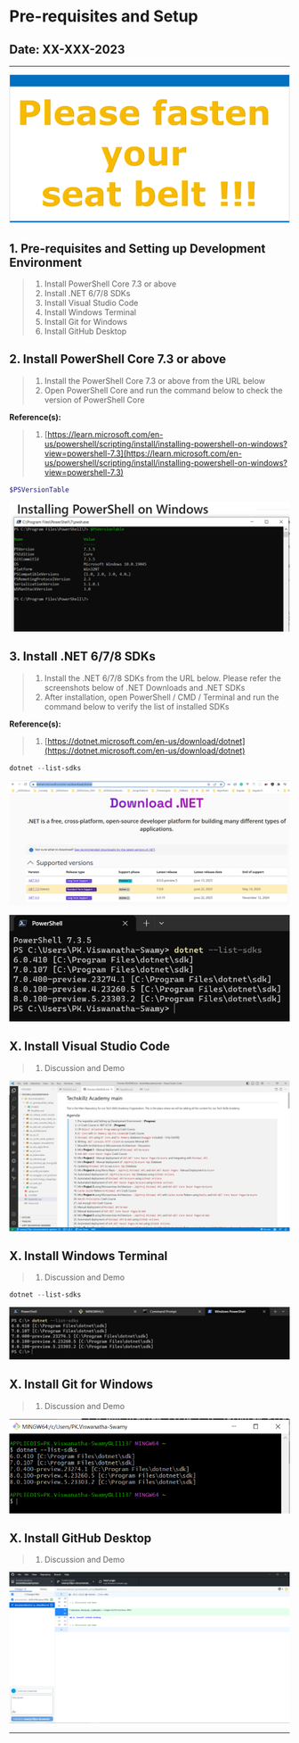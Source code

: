 # Pre-requisites and Setup

## Date: XX-XXX-2023

---

![Please fasten your seat belt |150x150](../../documentation/images/SeatBelt.PNG)

## 1. Pre-requisites and Setting up Development Environment

> 1. Install PowerShell Core 7.3 or above
> 1. Install .NET 6/7/8 SDKs
> 1. Install Visual Studio Code
> 1. Install Windows Terminal
> 1. Install Git for Windows
> 1. Install GitHub Desktop

## 2. Install PowerShell Core 7.3 or above

> 1. Install the PowerShell Core 7.3 or above from the URL below
> 1. Open PowerShell Core and run the command below to check the version of PowerShell Core

**Reference(s):**

> 1. [https://learn.microsoft.com/en-us/powershell/scripting/install/installing-powershell-on-windows?view=powershell-7.3](https://learn.microsoft.com/en-us/powershell/scripting/install/installing-powershell-on-windows?view=powershell-7.3)

```powershell
$PSVersionTable
```

![PowerShell Core |150x150](./images/PowerShellCore.PNG)

## 3. Install .NET 6/7/8 SDKs

> 1. Install the .NET 6/7/8 SDKs from the URL below. Please refer the screenshots below of .NET Downloads and .NET SDKs
> 1. After installation, open PowerShell / CMD / Terminal and run the command below to verify the list of installed SDKs

**Reference(s):**

> 1. [https://dotnet.microsoft.com/en-us/download/dotnet](https://dotnet.microsoft.com/en-us/download/dotnet)

```powershell
dotnet --list-sdks
```

![Dot Net Downloads |150x150](./images/DotNetDownloads.PNG)

![Dot Net Sdks |150x150](./images/DotNetSdks.PNG)

## X. Install Visual Studio Code

> 1. Discussion and Demo

![Visual Studio Code |150x150](./images/VSCode.PNG)

## X. Install Windows Terminal

> 1. Discussion and Demo

```powershell
dotnet --list-sdks
```

![Windows Terminal |150x150](./images/WindowsTerminal.PNG)

## X. Install Git for Windows

> 1. Discussion and Demo

![Windows Terminal |150x150](./images/GitForWindows.PNG)

## X. Install GitHub Desktop

> 1. Discussion and Demo

![GitHub Desktop |150x150](./images/GitHubDesktop.PNG)

---
